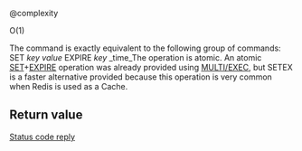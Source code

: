 @complexity

O(1)


The command is exactly equivalent to the following group of commands:
	SET _key_ _value_
	EXPIRE _key_ _time_The operation is atomic. An atomic [SET][1]+[EXPIRE][2]
operation was already provided
using [MULTI/EXEC][3], but SETEX is a faster alternative provided
because this operation is very common when Redis is used as a Cache.

## Return value

[Status code reply][4]



[1]: /p/redis/wiki/SetCommand
[2]: /p/redis/wiki/ExpireCommand
[3]: /p/redis/wiki/MultiExecCommand
[4]: /p/redis/wiki/ReplyTypes
